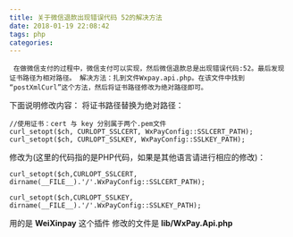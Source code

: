 ```yaml
---
title: 关于微信退款出现错误代码 52的解决方法
date: 2018-01-19 22:08:42
tags: php
categories:
---
```



     在做微信支付的过程中，微信支付可以实现，然后微信退款总是出现错误代码:52。最后发现证书路径为相对路径。 解决方法：扎到文件Wxpay.api.php。在该文件中找到 “postXmlCurl”这个方法，然后将证书路径修改为绝对路径即可。 
下面说明修改内容：
将证书路径替换为绝对路径：

```
//使用证书：cert 与 key 分别属于两个.pem文件   
curl_setopt($ch, CURLOPT_SSLCERT, WxPayConfig::SSLCERT_PATH);   
curl_setopt($ch, CURLOPT_SSLKEY, WxPayConfig::SSLKEY_PATH);  
```

修改为(这里的代码指的是PHP代码，如果是其他语言请进行相应的修改)：

```
curl_setopt($ch,CURLOPT_SSLCERT, dirname(__FILE__).'/'.WxPayConfig::SSLCERT_PATH);  
  
curl_setopt($ch,CURLOPT_SSLKEY, dirname(__FILE__).'/'.WxPayConfig::SSLKEY_PATH); 
```

用的是 **WeiXinpay** 这个插件 修改的文件是 **lib/WxPay.Api.php**